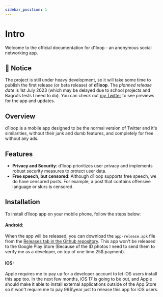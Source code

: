 ```yaml
---
sidebar_position: 1
---
```


# Intro
Welcome to the official documentation for d1loop - an anonymous social networking app.


## 🚨 Notice
The project is still under heavy development, so it will take some time to publish the first release (or beta release) of **d1loop**. The *planned release date* is 1st July 2023 (which may be delayed due to school projects and Bagruts tests I need to do). You can check out [my Twitter](https://twitter.com/1itsrn) to see previews for the app and updates.


## Overview
d1loop is a mobile app designed to be the normal version of Twitter and it's similarities, without their junk and dumb features, and completely for free without any ads.

## Features
- **Privacy and Security**: d1loop prioritizes user privacy and implements robust security measures to protect user data.
- **Free speech, but censored**: Although d1loop supports free speech, we do have censored posts. For example, a post that contains offensive language or slurs is censored.

## Installation

To install d1loop app on your mobile phone, follow the steps below:

#### Android:
When the app will be released, you can download the `app-release.apk` file from the [Releases tab in the Github repository](https://github.com/d1loop/app/releases). This app won't be released to the Google Play Store (Because of the ID photos I need to send them to verify me as a developer, on top of one time 25$ payment).

#### iOS:
Apple requires me to pay up for a developer account to let iOS users install this app too. In the next few months, iOS 17 is going to be out, and Apple should make it able to install external applications outside of the App Store so it won't require me to pay 99$\year just to release this app for iOS users.
